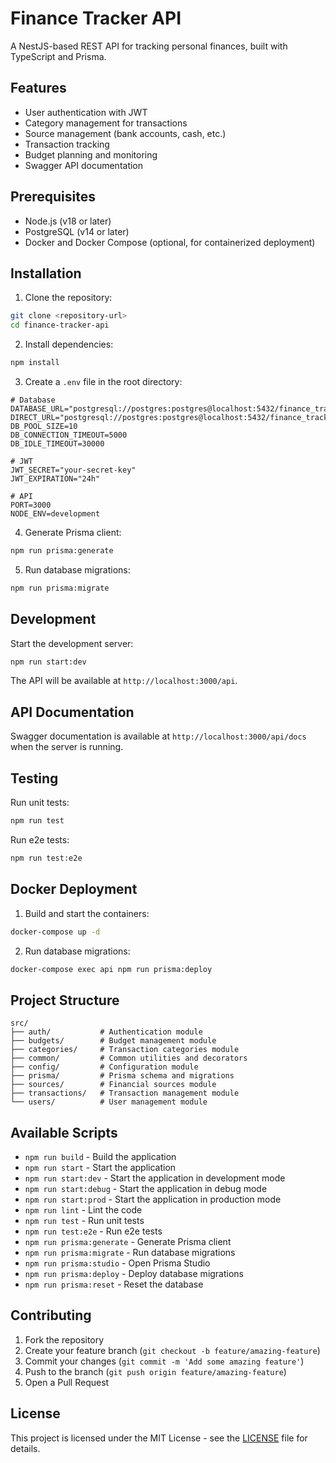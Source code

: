 # Finance Tracker API

A NestJS-based REST API for tracking personal finances, built with TypeScript and Prisma.

## Features

- User authentication with JWT
- Category management for transactions
- Source management (bank accounts, cash, etc.)
- Transaction tracking
- Budget planning and monitoring
- Swagger API documentation

## Prerequisites

- Node.js (v18 or later)
- PostgreSQL (v14 or later)
- Docker and Docker Compose (optional, for containerized deployment)

## Installation

1. Clone the repository:

```bash
git clone <repository-url>
cd finance-tracker-api
```

2. Install dependencies:

```bash
npm install
```

3. Create a `.env` file in the root directory:

```env
# Database
DATABASE_URL="postgresql://postgres:postgres@localhost:5432/finance_tracker"
DIRECT_URL="postgresql://postgres:postgres@localhost:5432/finance_tracker"
DB_POOL_SIZE=10
DB_CONNECTION_TIMEOUT=5000
DB_IDLE_TIMEOUT=30000

# JWT
JWT_SECRET="your-secret-key"
JWT_EXPIRATION="24h"

# API
PORT=3000
NODE_ENV=development
```

4. Generate Prisma client:

```bash
npm run prisma:generate
```

5. Run database migrations:

```bash
npm run prisma:migrate
```

## Development

Start the development server:

```bash
npm run start:dev
```

The API will be available at `http://localhost:3000/api`.

## API Documentation

Swagger documentation is available at `http://localhost:3000/api/docs` when the server is running.

## Testing

Run unit tests:

```bash
npm run test
```

Run e2e tests:

```bash
npm run test:e2e
```

## Docker Deployment

1. Build and start the containers:

```bash
docker-compose up -d
```

2. Run database migrations:

```bash
docker-compose exec api npm run prisma:deploy
```

## Project Structure

```
src/
├── auth/           # Authentication module
├── budgets/        # Budget management module
├── categories/     # Transaction categories module
├── common/         # Common utilities and decorators
├── config/         # Configuration module
├── prisma/         # Prisma schema and migrations
├── sources/        # Financial sources module
├── transactions/   # Transaction management module
└── users/          # User management module
```

## Available Scripts

- `npm run build` - Build the application
- `npm run start` - Start the application
- `npm run start:dev` - Start the application in development mode
- `npm run start:debug` - Start the application in debug mode
- `npm run start:prod` - Start the application in production mode
- `npm run lint` - Lint the code
- `npm run test` - Run unit tests
- `npm run test:e2e` - Run e2e tests
- `npm run prisma:generate` - Generate Prisma client
- `npm run prisma:migrate` - Run database migrations
- `npm run prisma:studio` - Open Prisma Studio
- `npm run prisma:deploy` - Deploy database migrations
- `npm run prisma:reset` - Reset the database

## Contributing

1. Fork the repository
2. Create your feature branch (`git checkout -b feature/amazing-feature`)
3. Commit your changes (`git commit -m 'Add some amazing feature'`)
4. Push to the branch (`git push origin feature/amazing-feature`)
5. Open a Pull Request

## License

This project is licensed under the MIT License - see the [LICENSE](LICENSE) file for details.
